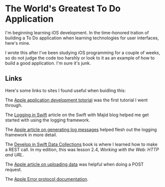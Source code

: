 # The World's Greatest To Do Application

I'm beginning learning iOS development. In the time-honored
tration of building a To Do application when learning technologies
for user interfaces, here's mine.

I wrote this after I've been studying iOS programming for a couple of weeks,
so do not judge the code too harshly or look to it as an example of how
to build a good application. I'm sure it's junk.

## Links

Here's some links to sites I found useful when buidling this:

The [Apple application development totorial](https://developer.apple.com/tutorials/app-dev-training) was the first tutorial I
went through.

The [Logging in Swift](https://swiftwithmajid.com/2022/04/06/logging-in-swift/) article on the Swift with Majid blog helped me get started with using the logging framework.

The [Apple article on generating log messages](https://developer.apple.com/documentation/os/logging/generating_log_messages_from_your_code) helped flesh out the logging framework in more detail.

The [Develop in Swift Data Collections](https://books.apple.com/us/book/develop-in-swift-data-collections/id1511183970) book is where I learned how to make a REST call. In my edition, this was lesson 2.4, *Working with the Web: HTTP and URL*.

The [Apple article on uploading data](https://developer.apple.com/documentation/foundation/url_loading_system/uploading_data_to_a_website?language=objc)
was helpful when doing a POST request.

The [Apple Error protocol documentation](https://developer.apple.com/documentation/swift/error).

